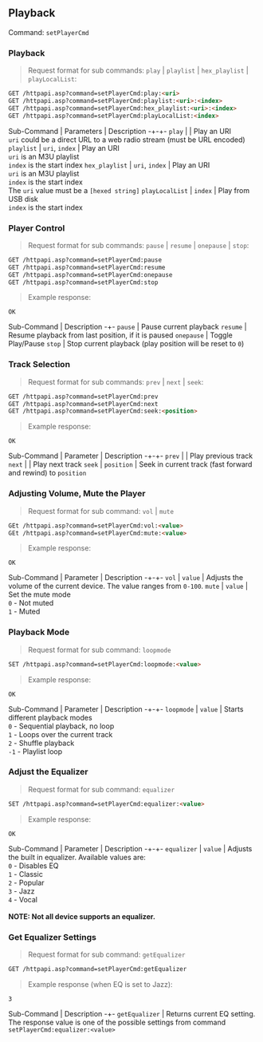 ## Playback

Command: `setPlayerCmd`  

### Playback

> Request format for sub commands: `play` | `playlist` | `hex_playlist` | `playLocalList`:

```html
GET /httpapi.asp?command=setPlayerCmd:play:<uri>
GET /httpapi.asp?command=setPlayerCmd:playlist:<uri>:<index>
GET /httpapi.asp?command=setPlayerCmd:hex_playlist:<uri>:<index>
GET /httpapi.asp?command=setPlayerCmd:playLocalList:<index>
```

Sub-Command | Parameters | Description
-+-+-
`play` | | Play an URI<br>`uri` could be a direct URL to a web radio stream (must be URL encoded)
`playlist` | `uri`, `index` | Play an URI<br>`uri` is an M3U playlist<br>`index` is the start index
`hex_playlist` | `uri`, `index` | Play an URI<br>`uri` is an M3U playlist<br>`index` is the start index<br>The `uri` value must be a `[hexed string]`
`playLocalList` | `index` | Play from USB disk<br>`index` is the start index

### Player Control

> Request format for sub commands: `pause` | `resume` | `onepause` | `stop`:

```html
GET /httpapi.asp?command=setPlayerCmd:pause
GET /httpapi.asp?command=setPlayerCmd:resume
GET /httpapi.asp?command=setPlayerCmd:onepause
GET /httpapi.asp?command=setPlayerCmd:stop
```

> Example response:

```plaintext
OK
```

Sub-Command | Description
-+-
`pause` | Pause current playback
`resume` | Resume playback from last position, if it is paused
`onepause` | Toggle Play/Pause
`stop` | Stop current playback (play position will be reset to `0`)

### Track Selection

> Request format for sub commands: `prev` | `next` | `seek`:

```html
GET /httpapi.asp?command=setPlayerCmd:prev
GET /httpapi.asp?command=setPlayerCmd:next
GET /httpapi.asp?command=setPlayerCmd:seek:<position>
```

> Example response:

```plaintext
OK
```

Sub-Command | Parameter | Description
-+-+-
`prev` | | Play previous track
`next` | | Play next track
`seek` | `position` | Seek in current track (fast forward and rewind) to `position`

### Adjusting Volume, Mute the Player

> Request format for sub command: `vol` | `mute`

```html
GEt /httpapi.asp?command=setPlayerCmd:vol:<value>
GEt /httpapi.asp?command=setPlayerCmd:mute:<value>
```

> Example response:

```plaintext
OK
```

Sub-Command | Parameter | Description
-+-+-
`vol` | `value` | Adjusts the volume of the current device. The value ranges from `0-100`.
`mute` | `value` | Set the mute mode<br>`0` - Not muted<br>`1` - Muted

### Playback Mode

> Request format for sub command: `loopmode`

```html
SET /httpapi.asp?command=setPlayerCmd:loopmode:<value>
```

> Example response:

```plaintext
OK
```

Sub-Command | Parameter | Description
-+-+-
`loopmode` | `value` | Starts different playback modes<br>`0` - Sequential playback, no loop<br>`1` - Loops over the current track<br>`2` - Shuffle playback<br>`-1` - Playlist loop

### Adjust the Equalizer

> Request format for sub command: `equalizer`

```html
SET /httpapi.asp?command=setPlayerCmd:equalizer:<value>
```

> Example response:

```plaintext
OK
```

Sub-Command | Parameter | Description
-+-+-
`equalizer` | `value` | Adjusts the built in equalizer. Available values are:<br>`0` - Disables EQ<br>`1` - Classic<br>`2` - Popular<br>`3` - Jazz<br>`4` - Vocal<br><br>**NOTE: Not all device supports an equalizer.**

### Get Equalizer Settings

> Request format for sub command: `getEqualizer`

```html
GET /httpapi.asp?command=setPlayerCmd:getEqualizer
```

> Example response (when EQ is set to Jazz):

```plaintext
3
```

Sub-Command | Description
-+-
`getEqualizer` | Returns current EQ setting. The response value is one of the possible settings from command `setPlayerCmd:equalizer:<value>`

